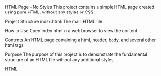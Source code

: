 HTML Page - No Styles
This project contains a simple HTML page created using pure HTML, without any styles or CSS.

Project Structure
index.html: The main HTML file.

How to Use
Open index.html in a web browser to view the content.

Contents
An HTML page containing a html, header, body, and several other html tags

Purpose
The purpose of this project is to demonstrate the fundamental structure of an HTML file without any additional styles.

<a href="./html.png">HTML</a>
